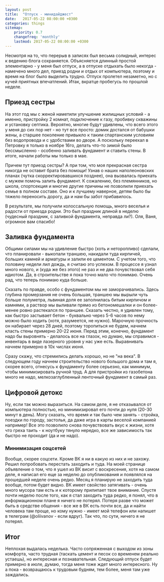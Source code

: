 ```yaml
---
layout: post
title:  "Отпуск - минидайджест"
date:   2017-05-22 08:00:00 +0300
categories: things
sitemap:
    priority: 0.7
    changefreq: 'monthly'
    lastmod: 2017-05-22 08:00:00 +0300
---
```


Несмотря на то, что перерыв в записях был весьма солидный, интерес к ведению блога сохраняется. Объясняется длинный простой элементарно - у меня был отпуск, а в отпуске отдыхать было некогда - намечено много дел, приезд родни и отдых от компьютера, поэтому и время на блог было выделить трудно. Отпуск пролетел незаметно, но с кучей приятных впечатлений. Итак, вкратце пробегусь по прошлой неделе.

## Приезд сестры 

На этот год мы с женой наметили улучшение жилищных условий - а именно, пристройку 2 комнат, подключение к газу, пробивку скважины и установку септика. Вероятно, многие будут удивлены, что всего этого у меня до сих пор нет - но тут все просто: домик достался от бабушки жены, а старшее поколение привыкло к таким спартанским условиям без водопровода и с удобствами во дворе. А поскольку переехал в Петровку я только в ноябре 16го, делать что-то зимой было бессмысленно - особенно заливать фундамент и ставить стены. В итоге, начали работы мы только в мае.

Причем тут приезд сестры? А при том, что моя прекрасная сестра никогда не оставит брата без помощи! Узнав о наших наполеоновских планах (чутка скорректировавшихся позднее), она вызвалась приехать с мужем помочь залить фундамент. К сожалению, без племянников, но школа, спортсекция и многие другие причины не позволили приехать семье в полном составе. Оно и к лучшему наверное, детям было бы тяжело переносить дорогу, да и нам бы забот прибавилось.

В результате, мы получили колоссальную помощь, много веселья и радости от приезда родни. Это был праздник длиной в неделю (чудесный праздник, с заливкой фундамента, неправда ли?). Оля, Ваня, огромное вам спасибо!

## Заливка фундамента

Общими силами мы на удивление быстро (хоть и неторопливо) сделали, что планировали - выкопали траншею, накидали туда кирпичей, больших камней и арматуры и залили ее цементом. С учетом того, что половину недели лил дождь, я считаю это успехом. В процессе я узнал много нового, и (куда же без этого) не раз и не два почувствовал себя идиотом. Да, в строительстве я пока точно мало что понимаю. Очень рад, что теперь понимаю куда больше.

Сказать по правде, особо с фундаментом мы не заморачивались. Здесь глубина промерзания не очень большая, траншею мы вырыли чуть больше полуметра, львиная доля ее заполнилась битым кирпичом и камнями, а раствор мы выливали прямо из бетономешалки и он более-менее ровно растекался по траншее. Сказать честно, я удивлен тому, как быстро застывает бетон - буквально через 5-6 часов по нему можно было ходить (хотя, разумеется, не нужно). Марочную прочность он набирает через 28 дней, поэтому торопиться не будем, начнем класть стены примерно 20-22 июня. Перед этим, конечно, фундамент надо бы выровнять - делалось все на глазок, но думаю, мы справимся - инвентарь в виде лазерного уровня у нас уже есть. Выравнивать начнем примерно в 10х числах июня.

Сразу скажу, что стремились делать хорошо, но не "на века". В следующем году начнем строительство нового большого дома и там я, скорее всего, отнесусь к фундаменту более серьезно, как минимум, чтобы минимизировать ручной труд. А для пристройки из газобетона много не надо, мелкозаглубленный ленточный фундамент в самый раз.

## Цифровой детокс

Ну, если так можно выразиться. На самом деле, я не отказывался от компьютера полностью, но минимизировал его почти до нуля (20-30 минут в день). Могу сказать, что время и так было чем занять - стройка, поездки по городу, застолья, да даже игра в карты веселой компанией например! Все это позволило снова почувствовать вкус к жизни, хотя что греха таить - к ноутбуку тянуло нередко, все же зависимость так быстро не проходит (да и не надо).

### Минимизация соцсетей

Вообще, скорее соцсети. Кроме ВК я ни в какую из них и не захожу. Решил попробовать перестать заходить и туда. На моей странице объявление о том, что я ушел из ВК висит с воскресения, хотя на самом деле, я написал его еще за неделю до опубликования и появлялся на прошедшей неделе очень редко. Месяц я планирую не заходить туда вообще, потом будет видно. ВК имеет свойство затягивать - очень много мусора там есть и к которому прилипает твое внимание. Спустя почти неделю после того, как я стал заходить туда редко, я понял, что в информационном плане я ничего не потерял. Потеря разве что может быть в средстве общения - все же в ВК есть почти все, да и найти человека там проще, но кому нужно - имеет мой телефон или напишет в телеграм (@oliivanov - если вдруг). Так что, по сути, ничего я не потерял.

## Итог

Неплохая выдалась неделька. Часто сопряженная с выходом из зоны комфорта, часто трудная (таскать цемент и песок со временем реально устаешь), но интересная и познавательная. Следующий отпуск будет примерно в июле, думаю, тогда меня тоже ждет много интересного. Ну а пока - возвращаюсь к трудовым будням, тем более, меня там уже заждались.